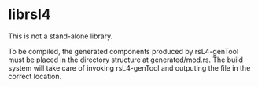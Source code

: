 librsl4
=======

This is not a stand-alone library.

To be compiled, the generated components produced by rsL4-genTool must be
placed in the directory structure at generated/mod.rs. The build system
will take care of invoking rsL4-genTool and outputing the file in the correct
location.

